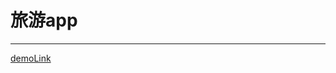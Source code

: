 # 旅游app
***
[demoLink](http://htmlpreview.github.io/?https://github.com/applejzb/travel/blob/master/myApp/www/index.html)
